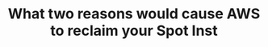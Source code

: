 ---
layout: answer
title: "What two reasons would cause AWS to reclaim your Spot Inst"
blurb: "There are two scenarios in which AWS will reclaim a Spot Instance. First, if an On Demand or Reserved Instance requires processing power, your Spot Inst"
quid: 89
---